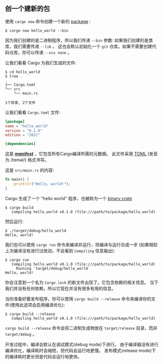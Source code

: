 ## 创一个建新的包

使用 `cargo new` 命令创建一个新的 [package][def-package] :

```console
$ cargo new hello_world --bin
```

因为我们创建的是二进制程序，所以我们传递 `--bin` 参数:
如果我们创建的是类库，我们需要传递 `--lib` 。
这也会默认初始化一个 `git` 仓库。如果不需要创建代码仓库，你可以传递 `--vcs none` 。

让我们看看 Cargo 为我们生成的文件:

```console
$ cd hello_world
$ tree .
.
├── Cargo.toml
└── src
    └── main.rs

1个目录, 2个文件
```

让我们看看 `Cargo.toml` 文件:

```toml
[package]
name = "hello_world"
version = "0.1.0"
edition = "2021"

[dependencies]

```

这是 [***manifest***][def-manifest] ，它包含所有Cargo编译所需的元数据。
此文件采用 [TOML] (发音为 /tɑməl/) 格式书写。

这是 `src/main.rs` 的内容:

```rust
fn main() {
    println!("Hello, world!");
}
```

Cargo 生成了一个 "hello world" 程序，也被称为一个 [*binary crate*][def-crate]

```console
$ cargo build
   Compiling hello_world v0.1.0 (file:///path/to/package/hello_world)
```

然后运行:

```console
$ ./target/debug/hello_world
Hello, world!
```

我们也可以使用 `cargo run` 命令来编译并运行，将编译与运行合成一步
(如果相较上次编译没有进行过改动，不会看到 `Compiling` 信息输出):

```console
$ cargo run
   Compiling hello_world v0.1.0 (file:///path/to/package/hello_world)
     Running `target/debug/hello_world`
Hello, world!
```

你会注意到一个名为 `Cargo.lock` 的新文件出现了。它包含依赖的相关信息。
当下我们并没有任何依赖，所以它现在并没有很多有用的信息。

当你准备好要发布程序，你可以使用 `cargo build --release` 命令来编译你的文件(使用此选项会启用编译优化):

```console
$ cargo build --release
   Compiling hello_world v0.1.0 (file:///path/to/package/hello_world)
```

`cargo build --release` 命令会将二进制生成物放在 `target/release` 目录，而非 `target/debug` 。

开发过程中，编译会默认在调试模式(debug mode)下进行。
由于编译器没有进行编译优化，编译耗时会缩短，但代码会运行地更慢。
发布模式(release mode)下的编译耗时更长但是代码会运行地更快。

[TOML]: https://toml.io/
[def-crate]:     ../appendix/glossary.md#crate     '"crate" (glossary entry)'
[def-manifest]:  ../appendix/glossary.md#manifest  '"manifest" (glossary entry)'
[def-package]:   ../appendix/glossary.md#package   '"package" (glossary entry)'
